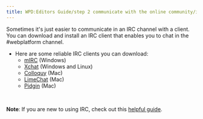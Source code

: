 ```yaml
---
title: WPD:Editors Guide/step 2 communicate with the online community/irc clients
---
```

<p>Sometimes it's just easier to communicate in an IRC channel with a client. You can download and install an IRC client that enables you to chat in the #webplatform channel. 
</p>
<ul><li>Here are some reliable IRC clients you can download:
<ul><li> <a rel="nofollow" class="external text" href="http://www.mirc.com">mIRC</a> (Windows)</li>
<li> <a rel="nofollow" class="external text" href="http://xchat.org/">Xchat</a> (Windows and Linux)</li>
<li> <a rel="nofollow" class="external text" href="http://colloquy.info/downloads.html">Colloquy</a> (Mac)</li>
<li> <a rel="nofollow" class="external text" href="http://limechat.net/mac/">LimeChat</a> (Mac)</li>
<li> <a rel="nofollow" class="external text" href="http://pidgin.im/">Pidgin</a> (Mac)</li></ul></li></ul>
<p><br />
</p>
<div class="note">
<p><b>Note</b>: If you are new to using IRC, check out this <a rel="nofollow" class="external text" href="http://richard.esplins.org/siwi/2011/07/08/getting-started-freenode-irc/">helpful guide</a>.
</p>
</div>

<!-- 
NewPP limit report
CPU time usage: 0.012 seconds
Real time usage: 0.014 seconds
Preprocessor visited node count: 7/1000000
Preprocessor generated node count: 45/1000000
Post‐expand include size: 174/2097152 bytes
Template argument size: 133/2097152 bytes
Highest expansion depth: 2/40
Expensive parser function count: 0/100
-->

<!-- 
Transclusion expansion time report (%,ms,calls,template)
100.00%    4.966      1 - -total
100.00%    4.966      1 - Template:Note
-->

<!-- Saved in parser cache with key wpwiki:pcache:idhash:7987-0!*!*!*!*!*!*!esi=1 and timestamp 20150731121730 and revision id 29662
 -->
